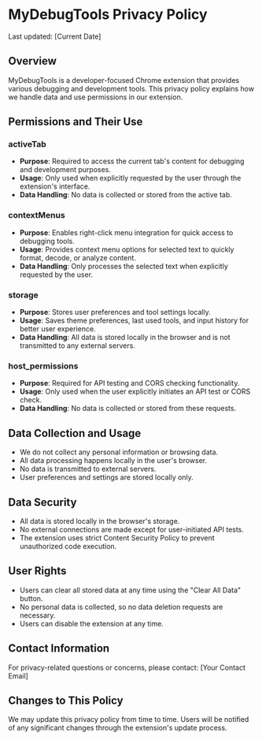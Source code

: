 # MyDebugTools Privacy Policy

Last updated: [Current Date]

## Overview
MyDebugTools is a developer-focused Chrome extension that provides various debugging and development tools. This privacy policy explains how we handle data and use permissions in our extension.

## Permissions and Their Use

### activeTab
- **Purpose**: Required to access the current tab's content for debugging and development purposes.
- **Usage**: Only used when explicitly requested by the user through the extension's interface.
- **Data Handling**: No data is collected or stored from the active tab.

### contextMenus 
- **Purpose**: Enables right-click menu integration for quick access to debugging tools.
- **Usage**: Provides context menu options for selected text to quickly format, decode, or analyze content.
- **Data Handling**: Only processes the selected text when explicitly requested by the user.

### storage
- **Purpose**: Stores user preferences and tool settings locally.
- **Usage**: Saves theme preferences, last used tools, and input history for better user experience.
- **Data Handling**: All data is stored locally in the browser and is not transmitted to any external servers.

### host_permissions
- **Purpose**: Required for API testing and CORS checking functionality.
- **Usage**: Only used when the user explicitly initiates an API test or CORS check.
- **Data Handling**: No data is collected or stored from these requests.

## Data Collection and Usage
- We do not collect any personal information or browsing data.
- All data processing happens locally in the user's browser.
- No data is transmitted to external servers.
- User preferences and settings are stored locally only.

## Data Security
- All data is stored locally in the browser's storage.
- No external connections are made except for user-initiated API tests.
- The extension uses strict Content Security Policy to prevent unauthorized code execution.

## User Rights
- Users can clear all stored data at any time using the "Clear All Data" button.
- No personal data is collected, so no data deletion requests are necessary.
- Users can disable the extension at any time.

## Contact Information
For privacy-related questions or concerns, please contact:
[Your Contact Email]

## Changes to This Policy
We may update this privacy policy from time to time. Users will be notified of any significant changes through the extension's update process. 